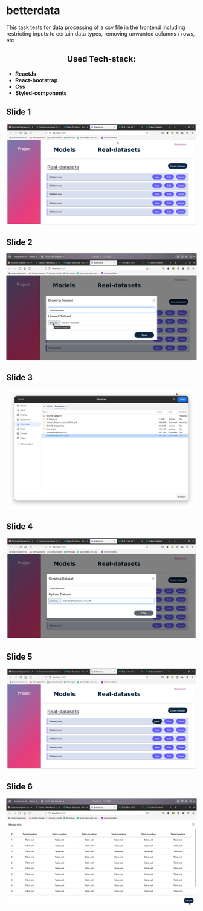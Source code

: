 # betterdata
This task tests for data processing of a csv file in the frontend including restricting inputs to certain data types, removing unwanted columns / rows, etc 
<h2 align ="center">
Used Tech-stack:
</h2>
<ul>
  <li><b>ReactJs</b> </li>
  <li><b>React-bootstrap</b></li>
  <li><b>Css</b></li>
  <li><b>Styled-components</b></li>
  </ul>
  
<div align="center">
  <h2 align ="left"> Slide 1 </h2>
  <img alt="Slide 1" src="./Screenshots/1.png" />
</div>
<div align="center">
  <h2 align ="left"> Slide 2 </h2>
  <img alt="Slide 2" src="./Screenshots/2.png" />
</div>
<div align="center">
  <h2 align ="left"> Slide 3 </h2>
  <img alt="Slide 3" src="./Screenshots/3.png" />
</div>
<div align="center">
  <h2 align ="left"> Slide 4 </h2>
  <img alt="Slide 4" src="./Screenshots/4.png" />
</div>
<div align="center">
  <h2 align ="left"> Slide 5 </h2>
  <img alt="Slide 5" src="./Screenshots/5.png" />
</div>
<div align="center">
  <h2 align ="left"> Slide 6 </h2>
  <img alt="Slide 6" src="./Screenshots/6.png" />
</div>
